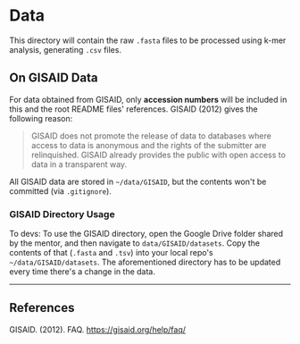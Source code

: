 # Data
This directory will contain the raw `.fasta` files to be processed using k-mer analysis, generating `.csv` files.

## On GISAID Data
For data obtained from GISAID, only **accession numbers** will be included in this and the root README files' references. GISAID (2012) gives the following reason:

> GISAID does not promote the release of data to databases where access to data is anonymous and the rights of the submitter are relinquished.  GISAID already provides the public with open access to data in a transparent way.

All GISAID data are stored in `~/data/GISAID`, but the contents won't be committed (via `.gitignore`).

### GISAID Directory Usage
To devs: To use the GISAID directory, open the Google Drive folder shared by the mentor, and then navigate to `data/GISAID/datasets`. Copy the contents of that (`.fasta` and `.tsv`) into your local repo's `~/data/GISAID/datasets`. The aforementioned directory has to be updated every time there's a change in the data.

---
## References
GISAID. (2012). FAQ. https://gisaid.org/help/faq/
